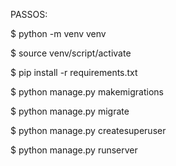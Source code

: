 PASSOS:

$ python -m venv venv

$ source venv/script/activate

$ pip install -r requirements.txt

$ python manage.py makemigrations

$ python manage.py migrate

$ python manage.py createsuperuser

$ python manage.py runserver
